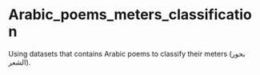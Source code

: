 # Arabic_poems_meters_classification
Using datasets that contains Arabic poems to classify their meters (بحور الشعر).
